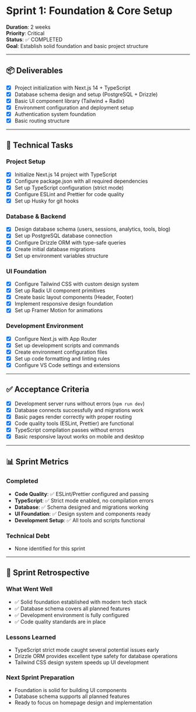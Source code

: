 # Sprint 1: Foundation & Core Setup

**Duration**: 2 weeks  
**Priority**: Critical  
**Status**: ✅ COMPLETED  
**Goal**: Establish solid foundation and basic project structure

---

## 📦 Deliverables
- [x] Project initialization with Next.js 14 + TypeScript
- [x] Database schema design and setup (PostgreSQL + Drizzle)
- [x] Basic UI component library (Tailwind + Radix)
- [x] Environment configuration and deployment setup
- [x] Authentication system foundation
- [x] Basic routing structure

---

## 🔧 Technical Tasks

### Project Setup
- [x] Initialize Next.js 14 project with TypeScript
- [x] Configure package.json with all required dependencies
- [x] Set up TypeScript configuration (strict mode)
- [x] Configure ESLint and Prettier for code quality
- [x] Set up Husky for git hooks

### Database & Backend
- [x] Design database schema (users, sessions, analytics, tools, blog)
- [x] Set up PostgreSQL database connection
- [x] Configure Drizzle ORM with type-safe queries
- [x] Create initial database migrations
- [x] Set up environment variables structure

### UI Foundation
- [x] Configure Tailwind CSS with custom design system
- [x] Set up Radix UI component primitives
- [x] Create basic layout components (Header, Footer)
- [x] Implement responsive design foundation
- [x] Set up Framer Motion for animations

### Development Environment
- [x] Configure Next.js with App Router
- [x] Set up development scripts and commands
- [x] Create environment configuration files
- [x] Set up code formatting and linting rules
- [x] Configure VS Code settings and extensions

---

## ✅ Acceptance Criteria
- [x] Development server runs without errors (`npm run dev`)
- [x] Database connects successfully and migrations work
- [x] Basic pages render correctly with proper routing
- [x] Code quality tools (ESLint, Prettier) are functional
- [x] TypeScript compilation passes without errors
- [x] Basic responsive layout works on mobile and desktop

---

## 📊 Sprint Metrics

### Completed
- **Code Quality**: ✅ ESLint/Prettier configured and passing
- **TypeScript**: ✅ Strict mode enabled, no compilation errors
- **Database**: ✅ Schema designed and migrations working
- **UI Foundation**: ✅ Design system and components ready
- **Development Setup**: ✅ All tools and scripts functional

### Technical Debt
- None identified for this sprint

---

## 🔄 Sprint Retrospective

### What Went Well
- ✅ Solid foundation established with modern tech stack
- ✅ Database schema covers all planned features
- ✅ Development environment is fully configured
- ✅ Code quality standards are in place

### Lessons Learned
- TypeScript strict mode caught several potential issues early
- Drizzle ORM provides excellent type safety for database operations
- Tailwind CSS design system speeds up UI development

### Next Sprint Preparation
- Foundation is solid for building UI components
- Database schema supports all planned features
- Ready to focus on homepage design and implementation 
